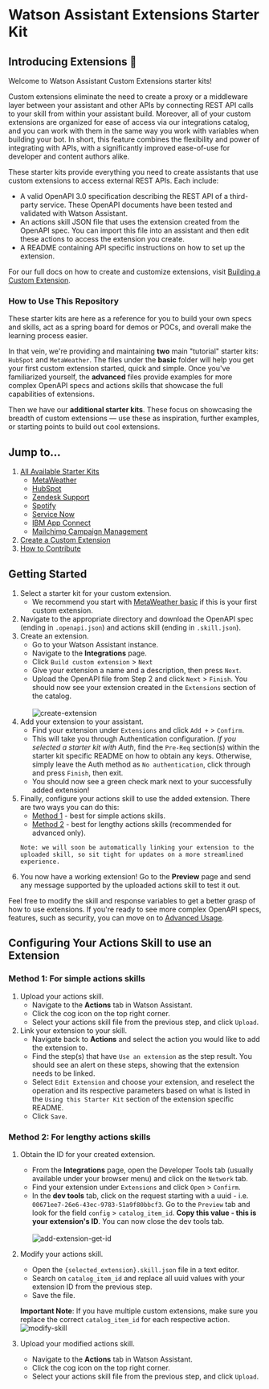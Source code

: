 # Watson Assistant Extensions Starter Kit

## Introducing Extensions :tada:

Welcome to Watson Assistant Custom Extensions starter kits!

Custom extensions eliminate the need to create a proxy or a middleware layer between your assistant and other APIs by connecting REST API calls to your skill from within your assistant build. Moreover, all of your custom extensions are organized for ease of access via our integrations catalog, and you can work with them in the same way you work with variables when building your bot. In short, this feature combines the flexibility and power of integrating with APIs, with a significantly improved ease-of-use for developer and content authors alike.

These starter kits provide everything you need to create assistants that use custom extensions to access external REST APIs. Each include:

- A valid OpenAPI 3.0 specification describing the REST API of a third-party service. These OpenAPI documents have been tested and validated with Watson Assistant.
- An actions skill JSON file that uses the extension created from the OpenAPI spec. You can import this file into an assistant and then edit these actions to access the extension you create.
- A README containing API specific instructions on how to set up the extension.

For our full docs on how to create and customize extensions, visit [Building a Custom Extension](https://cloud.ibm.com/docs/watson-assistant?topic=watson-assistant-build-custom-extension).

### How to Use This Repository
These starter kits are here as a reference for you to build your own specs and skills, act as a spring board for demos or POCs, and overall make the learning process easier.

In that vein, we're providing and maintaining **two** main "tutorial" starter kits: `HubSpot` and `MetaWeather`. The files under the **basic** folder will help you get your first custom extension started, quick and simple. Once you've familiarized yourself, the **advanced** files provide examples for more complex OpenAPI specs and actions skills that showcase the full capabilities of extensions.

Then we have our **additional starter kits**. These focus on showcasing the breadth of custom extensions &mdash; use these as inspiration, further examples, or starting points to build out cool extensions.

## Jump to...
1. [All Available Starter Kits](./starter-kits/)
    - [MetaWeather](./starter-kits/metaweather/)
    - [HubSpot](./starter-kits/hubspot/)
    - [Zendesk Support](./starter-kits/zendesk-support/)
    - [Spotify](./starter-kits/spotify/)
    - [Service Now](./starter-kits/servicenow/)
    - [IBM App Connect](./starter-kits/appconnect/)
    - [ Mailchimp Campaign Management](./starter-kits/mailchimp/)
1. [Create a Custom Extension](#getting-started)
1. [How to Contribute](./docs/CONTRIBUTING.md)

## Getting Started
1. Select a starter kit for your custom extension.
    - We recommend you start with [MetaWeather basic](./starter-kits/metaweather/basic) if this is your first custom extension.
1. Navigate to the appropriate directory and download the OpenAPI spec (ending in `.openapi.json`) and actions skill (ending in `.skill.json`). 
1. Create an extension.
    - Go to your Watson Assistant instance.
    - Navigate to the **Integrations** page.
    - Click `Build custom extension` > `Next`
    - Give your extension a name and a description, then press `Next`.
    - Upload the OpenAPI file from Step 2 and click `Next` > `Finish`. You should now see your extension created in the `Extensions` section of the catalog.
    <br><br>
    ![create-extension](./assets/create-extension.gif)
1. Add your extension to your assistant.
    - Find your extension under `Extensions` and click `Add +` > `Confirm`.
    - This will take you through Authentication configuration. *If you selected a starter kit with Auth*, find the `Pre-Req` section(s) within the starter kit specific README on how to obtain any keys. Otherwise, simply leave the Auth method as `No authentication`, click through and press `Finish`, then exit.
    - You should now see a green check mark next to your successfully added extension!
1. Finally, configure your actions skill to use the added extension. There are two ways you can do this: <br>
    - [Method 1](#method-1-best-for-simple-actions-skills) - best for simple actions skills.
    - [Method 2](#method-2-best-for-lengthy-actions-skills) - best for lengthy actions skills (recommended for advanced only). <br>
    ```
    Note: we will soon be automatically linking your extension to the uploaded skill, so sit tight for updates on a more streamlined experience.
    ```
1. You now have a working extension! Go to the **Preview** page and send any message supported by the uploaded actions skill to test it out.

Feel free to modify the skill and response variables to get a better grasp of how to use extensions. If you're ready to see more complex OpenAPI specs, features, such as security, you can move on to [Advanced Usage](./docs/ADVANCED_USAGE.md).

## Configuring Your Actions Skill to use an Extension
### **Method 1**: For simple actions skills
1. Upload your actions skill.
    - Navigate to the **Actions** tab in Watson Assistant.
    - Click the cog icon on the top right corner.
    - Select your actions skill file from the previous step, and click `Upload`.
1. Link your extension to your skill.
    - Navigate back to **Actions** and select the action you would like to add the extension to.
    - Find the step(s) that have `Use an extension` as the step result. You should see an alert on these steps, showing that the extension needs to be linked.
    - Select `Edit Extension` and choose your extension, and reselect the operation and its respective parameters based on what is listed in the `Using this Starter Kit` section of the extension specific README.
    - Click `Save`.            
### **Method 2**: For lengthy actions skills
1. Obtain the ID for your created extension.
    - From the **Integrations** page, open the Developer Tools tab (usually available under your browser menu) and click on the `Network` tab.
    - Find your extension under `Extensions` and click `Open` > `Confirm`.
    - In the **dev tools** tab, click on the request starting with a uuid - i.e. `00671ee7-26e6-43ec-9783-51a9f80bbcf3`. Go to the `Preview` tab and look for the field `config`  > `catalog_item_id`. **Copy this value - this is your extension's ID**. You can now close the dev tools tab.
    <br><br>
    ![add-extension-get-id](./assets/add-extension-get-id.gif)
1. Modify your actions skill.
    - Open the `{selected_extension}.skill.json` file in a text editor.
    - Search on `catalog_item_id` and replace all uuid values with your extension ID from the previous step.
    - Save the file.

    **Important Note**: If you have multiple custom extensions, make sure you replace the correct `catalog_item_id` for each respective action.
    <br>
    ![modify-skill](./assets/modify-skill.gif)

1. Upload your modified actions skill.
    - Navigate to the **Actions** tab in Watson Assistant.
    - Click the cog icon on the top right corner.
    - Select your actions skill file from the previous step, and click `Upload`.
